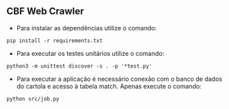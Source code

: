 ## CBF Web Crawler

* Para instalar as dependências utilize o comando:
```
pip install -r requirements.txt
```

* Para executar os testes unitários utilize o comando:
```
python3 -m unittest discover -s . -p '*test.py'
```

* Para executar a aplicação é necessário conexão com o banco de dados do cartola e acesso à tabela match. Apenas execute o comando:
```
python src/job.py
```